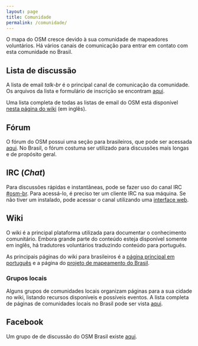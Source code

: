 ```yaml
---
layout: page
title: Comunidade
permalink: /comunidade/
---
```


O mapa do OSM cresce devido à sua comunidade de mapeadores voluntários.
Há vários canais de comunicação para entrar em contato com esta comunidade no Brasil.

## Lista de discussão
A lista de email *talk-br* é o principal canal de comunicação da comunidade.
Os arquivos da lista e formulário de inscrição se encontram [aqui](https://lists.openstreetmap.org/listinfo/talk-br).

Uma lista completa de todas as listas de email do OSM está disponível [nesta página do wiki](http://wiki.openstreetmap.org/wiki/Mailing_Lists) (em inglês).

## Fórum
O fórum do OSM possui uma seção para brasileiros, que pode ser acessada [aqui](http://forum.openstreetmap.org/viewforum.php?id=74).
No Brasil, o fórum costuma ser utilizado para discussões mais longas e de propósito geral.

## IRC (*Chat*)
Para discussões rápidas e instantâneas, pode se fazer uso do canal IRC [#osm-br](irc://irc.oftc.net/#osm-br).
Para acessá-lo, é preciso ter um cliente IRC na sua máquina.
Se não tiver um instalado, pode acessar o canal utilizando uma [interface web](http://irc.openstreetmap.org/).

## Wiki
O wiki é a principal plataforma utilizada para documentar o conhecimento comunitário.
Embora grande parte do conteúdo esteja disponível somente em inglês, há tradutores voluntários traduzindo conteúdo para português.

As principais páginas do wiki para brasileiros é a [página principal em português](http://wiki.openstreetmap.org/wiki/Pt-br:Main_Page?uselang=pt-BR) e a página do [projeto de mapeamento do Brasil](http://wiki.openstreetmap.org/wiki/WikiProject_Brazil?uselang=pt-BR).

### Grupos locais
Alguns grupos de comunidades locais organizam páginas para a sua cidade no wiki, listando recursos disponíveis e possíveis eventos.
A lista completa de páginas de comunidades locais no Brasil pode ser vista [aqui](http://wiki.openstreetmap.org/wiki/Category:Cities_in_Brazil).

## Facebook
Um grupo de de discussão do OSM Brasil existe [aqui](https://www.facebook.com/groups/osmbrazil/?fref=ts).


